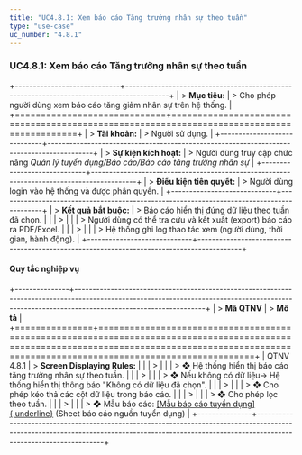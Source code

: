 ```yaml
---
title: "UC4.8.1: Xem báo cáo Tăng trưởng nhân sự theo tuần"
type: "use-case"
uc_number: "4.8.1"
---
```


### UC4.8.1: Xem báo cáo Tăng trưởng nhân sự theo tuần

+-----------------------------+------------------------------------------------------------------------------------------+
| > **Mục tiêu:**             | > Cho phép người dùng xem báo cáo tăng giảm nhân sự trên hệ thống.                       |
+=============================+==========================================================================================+
| > **Tài khoản:**            | > Người sử dụng.                                                                         |
+-----------------------------+------------------------------------------------------------------------------------------+
| > **Sự kiện kích hoạt:**    | > Người dùng truy cập chức năng *Quản lý tuyển dụng/Báo cáo/Báo cáo tăng trưởng nhân sự* |
+-----------------------------+------------------------------------------------------------------------------------------+
| > **Điều kiện tiên quyết:** | > Người dùng login vào hệ thống và được phân quyền.                                      |
+-----------------------------+------------------------------------------------------------------------------------------+
| > **Kết quả bắt buộc:**     | > Báo cáo hiển thị đúng dữ liệu theo tuần đã chọn.                                       |
|                             | >                                                                                        |
|                             | > Người dùng có thể tra cứu và kết xuất (export) báo cáo ra PDF/Excel.                   |
|                             | >                                                                                        |
|                             | > Hệ thống ghi log thao tác xem (người dùng, thời gian, hành động).                      |
+-----------------------------+------------------------------------------------------------------------------------------+

#### Quy tắc nghiệp vụ

+---------------+------------------------------------------------------------------------------------------------------------------------------------------------------------------------------------------------+
| > **Mã QTNV** | > **Mô tả**                                                                                                                                                                                    |
+===============+================================================================================================================================================================================================+
| QTNV 4.8.1    | > **Screen Displaying Rules:**                                                                                                                                                                 |
|               | >                                                                                                                                                                                              |
|               | > ❖ Hệ thống hiển thị báo cáo tăng trưởng nhân sự theo tuần.                                                                                                                                   |
|               | >                                                                                                                                                                                              |
|               | > ❖ Nếu không có dữ liệu→ Hệ thống hiển thị thông báo "Không có dữ liệu đã chọn".                                                                                                              |
|               | >                                                                                                                                                                                              |
|               | > ❖ Cho phép kéo thả các cột dữ liệu trong báo cáo.                                                                                                                                            |
|               | >                                                                                                                                                                                              |
|               | > ❖ Cho phép lọc theo tuần.                                                                                                                                                                    |
|               | >                                                                                                                                                                                              |
|               | > ❖ Mẫu báo cáo: [[Mẫu báo cáo tuyển dụng]{.underline}](https://docs.google.com/spreadsheets/d/17iosbo6AhkzVM5mYFXglZ1MPuCqiJSstzEkIc5WdkqM/edit?gid=0#gid=0) (Sheet báo cáo nguồn tuyển dụng) |
+---------------+------------------------------------------------------------------------------------------------------------------------------------------------------------------------------------------------+

